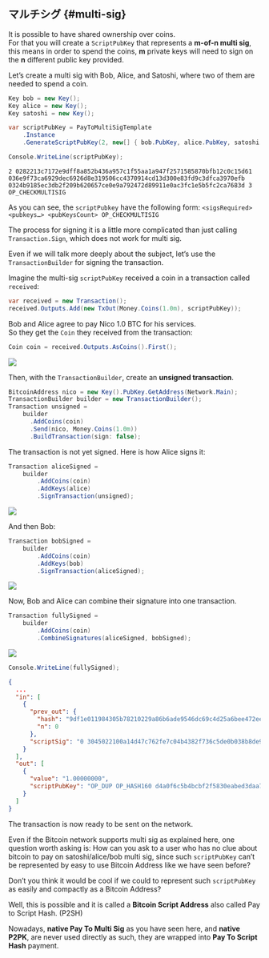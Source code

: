 ## マルチシグ {#multi-sig}

It is possible to have shared ownership over coins.  
For that you will create a `ScriptPubKey` that represents a **m-of-n multi sig**, this means in order to spend the coins, **m** private keys will need to sign on the **n** different public key provided.

Let’s create a multi sig with Bob, Alice, and Satoshi, where two of them are needed to spend a coin.

```cs
Key bob = new Key();
Key alice = new Key();
Key satoshi = new Key();

var scriptPubKey = PayToMultiSigTemplate
    .Instance
    .GenerateScriptPubKey(2, new[] { bob.PubKey, alice.PubKey, satoshi.PubKey });

Console.WriteLine(scriptPubKey);
```

```
2 0282213c7172e9dff8a852b436a957c1f55aa1a947f2571585870bfb12c0c15d61 036e9f73ca6929dec6926d8e319506cc4370914cd13d300e83fd9c3dfca3970efb 0324b9185ec3db2f209b620657ce0e9a792472d89911e0ac3fc1e5b5fc2ca7683d 3 OP_CHECKMULTISIG
```

As you can see, the `scriptPubkey` have the following form: `<sigsRequired> <pubkeys…> <pubKeysCount> OP_CHECKMULTISIG`

The process for signing it is a little more complicated than just calling `Transaction.Sign`, which does not work for multi sig.

Even if we will talk more deeply about the subject, let’s use the `TransactionBuilder` for signing the transaction.

Imagine the multi-sig `scriptPubKey` received a coin in a transaction called `received`:

```cs
var received = new Transaction();
received.Outputs.Add(new TxOut(Money.Coins(1.0m), scriptPubKey));
```

Bob and Alice agree to pay Nico 1.0 BTC for his services.  
So they get the `Coin` they received from the transaction:

```cs
Coin coin = received.Outputs.AsCoins().First();
```

![](../assets/coin.png)

Then, with the `TransactionBuilder`, create an **unsigned transaction**.

```cs
BitcoinAddress nico = new Key().PubKey.GetAddress(Network.Main);
TransactionBuilder builder = new TransactionBuilder();
Transaction unsigned = 
    builder
      .AddCoins(coin)
      .Send(nico, Money.Coins(1.0m))
      .BuildTransaction(sign: false);
```

The transaction is not yet signed. Here is how Alice signs it:

```cs
Transaction aliceSigned =
    builder
        .AddCoins(coin)
        .AddKeys(alice)
        .SignTransaction(unsigned);
```

![](../assets/aliceSigned.png)

And then Bob:

```cs
Transaction bobSigned =
    builder
        .AddCoins(coin)
        .AddKeys(bob)
        .SignTransaction(aliceSigned);
```

![](../assets/bobSigned.png)

Now, Bob and Alice can combine their signature into one transaction.

```cs
Transaction fullySigned =
    builder
        .AddCoins(coin)
        .CombineSignatures(aliceSigned, bobSigned);
```

![](../assets/fullySigned.png)

```cs
Console.WriteLine(fullySigned);
```

```json
{
  ...
  "in": [
    {
      "prev_out": {
        "hash": "9df1e011984305b78210229a86b6ade9546dc69c4d25a6bee472ee7d62ea3c16",
        "n": 0
      },
      "scriptSig": "0 3045022100a14d47c762fe7c04b4382f736c5de0b038b8de92649987bc59bca83ea307b1a202203e38dcc9b0b7f0556a5138fd316cd28639243f05f5ca1afc254b883482ddb91f01 3044022044c9f6818078887587cac126c3c2047b6e5425758e67df64e8d682dfbe373a2902204ae7fda6ada9b7a11c4e362a0389b1bf90abc1f3488fe21041a4f7f14f1d856201"
    }
  ],
  "out": [
    {
      "value": "1.00000000",
      "scriptPubKey": "OP_DUP OP_HASH160 d4a0f6c5b4bcbf2f5830eabed3daa7304fb794d6 OP_EQUALVERIFY OP_CHECKSIG"
    }
  ]
}
```

The transaction is now ready to be sent on the network.

Even if the Bitcoin network supports multi sig as explained here, one question worth asking is: How can you ask to a user who has no clue about bitcoin to pay on satoshi/alice/bob multi sig, since such `scriptPubKey` can’t be represented by easy to use Bitcoin Address like we have seen before?

Don’t you think it would be cool if we could to represent such `scriptPubKey` as easily and compactly as a Bitcoin Address?

Well, this is possible and it is called a **Bitcoin Script Address** also called Pay to Script Hash. \(P2SH\)

Nowadays, **native Pay To Multi Sig** as you have seen here, and **native P2PK**, are never used directly as such, they are wrapped into **Pay To Script Hash** payment.

